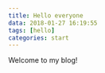 ```yaml
---
title: Hello everyone
data: 2018-01-27 16:19:55
tags: [hello]
categories: start
---
```

Welcome to my blog!
